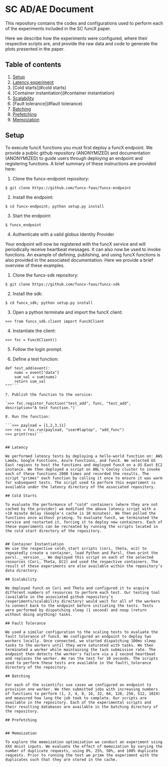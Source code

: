 # SC AD/AE Document


This repository contains the codes and configurations used to perform each of the experiments included in the SC funcX paper.

Here we describe how the experiments were configured, where their respective scripts are, and provide the raw data and code to generate the plots presented in the paper.

## Table of contents

1. [Setup](#setup)
2. [Latency experiment](#latency)
3. [Cold starts](#cold starts)
4. [Container instantiation](#container instantiation)
5. [Scalability](#scalability)
6. [Fault tolerance](#fault tolerance)
7. [Batching](#batching)
8. [Prefetching](#prefetching)
9. [Memoization](#memoization)

## Setup

To execute funcX functions you must first deploy a funcX endpoint. We provide a public github repository (ANONYMIZED) and documentation (ANONYMIZED) to guide users through deploying an endpoint and registering functions. A brief summary of these instructions are provided here:

1. Clone the funcx-endpoint repository: 

`$ git clone https://github.com/funcx-faas/funcx-endpoint`

2. Install the endpoint: 

`$ cd funcx-endpoint; python setup.py install`

3. Start the endpoint: 

`$ funcx_endpoint`

4. Authenticate with a valid globus Identity Provider

Your endpoint will now be registered with the funcX service and will periodically receive heartbeat messages. It can also now be used to invoke functions. An example of defining, publishing, and using funcX functions is also provided in the associated documentation. Here we provide a brief overview of these examples.

1. Clone the funcx-sdk repository: 

`$ git clone https://github.com/funcx-faas/funcx-sdk`

2. Install the sdk: 

`$ cd funcx_sdk; python setup.py install`

3. Open a python terminate and import the funcX client: 

```$ python3
>>> from funcx_sdk.client import FuncXClient
```

4. Instantiate the client:

`>>> fxc = FuncXClient()`

5. Follow the login prompt.

6. Define a test function:

```>>> func = """
def test_add(event):
    nums = event["data"]
    sum_val = sum(nums)
    return sum_val
"""```

7. Publish the function to the service:

`>>> fxc.register_function("test_add", func, "test_add", description="A test function.")`

8. Run the function:

```>>> payload = [1,2,3,11]
>>> res = fxc.run(payload, "user#laptop", "add_func")
>>> print(res)```


## Latency

We performed latency tests by deploying a hello-world function on: AWS Lamda, Google Functions, Azure Functions, and funcX. We selected US East regions to host the functions and deployed funcX on a US East EC2 instance. We then deployed a script on ANL's Cooley cluster to invoke each of these functions 2000 times and recorded the results. The script "primes" each function by calling it once to ensure it was warm for subsequent tests. The script used to perform this experiment is available under the latency directory of the associated repository.

## Cold Starts

To evaluate the performance of "cold" containers (where they are not cached by the provider) we modified the above latency script with a >10 minute delay (Google's cache is 10 minutes). We then polled the functions once without priming. To evaluate funcX, we terminated the service and restarted it, forcing it to deploy new containers. Each of these experiments can be recreated by running the scripts located in the cold start directory of the repository.


## Container Instantiation
We use the respective cold\_start scripts (cori, theta, ec2) to repeatedly create a container, load Python and Parsl, then print the parsl.__version__. We deployed this script on each of the selected resources (Cori, Theta, EC2) and used the respective containers. The result of these experiments are also available within the repository’s data directory.

## Scalability

We deployed funcX on Cori and Theta and configured it to acquire different numbers of resources to perform each test. Our testing tool (available in the associated github repository’s /experiments/scalability directory) would wait for all of the workers to connect back to the endpoint before initiating the tests. Tests were performed by dispatching sleep (1 second) and noop (return without doing anything) tasks.

## Fault Tolerance

We used a similar configuration to the scaling tests to evaluate the fault tolerance of funcX. We configured an endpoint to deploy two workers locally. Once connected, we started dispatching 100ms sleep tasks to the workers until they were saturated with tasks. We then terminated a worker while maintaining the task submission rate. The endpoint then detects the worker's failure via a 2 second heartbeat and replaces the worker. We ran the test for 10 seconds. The scripts used to perform these tests are available in the fault\_tolerance directory of the repository.

## Batching

For each of the scientific use cases we configured an endpoint to provision one worker. We then submitted jobs with increasing numbers of functions to perform (1, 2, 4, 8, 16, 32, 64, 128, 256, 512, 1024) and measured how long the job took to complete. Our scripts are available in the repository. Each of the experimental scripts and their resulting databases are available in the batching directory of the repository.

## Prefetching


## Memoization

To explore the memoization optimization we conduct an experiment using XXX mnist inputs. We evaluate the effect of memoization by varying the number of duplicate requests, using 0%, 25%, 50%, and 100% duplicate requests. Prior to running the test we prime the experiment with the duplicates such that they are stored in the cache.


